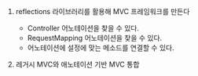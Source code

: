1. reflections 라이브러리를 활용해 MVC 프레임워크를 만든다
    - Controller 어노테이션을 찾을 수 있다.
    - RequestMapping 어노테이션을 찾을 수 있다.
    - 어노테이션에 설정에 맞는 메소드를 연결할 수 있다.
    
2. 레거시 MVC와 애노테이션 기반 MVC 통합